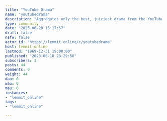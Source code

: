 ```yaml
---
title: "YouTube Drama" 
name: "youtubedrama"
description: "Aggregates only the best, juiciest drama from the YouTubes."
type: community
date: "2023-06-28 15:17:57"
draft: false
nsfw: false
actor_id: "https://lemmit.online/c/youtubedrama"
host: lemmit.online
lastmod: "1969-12-31 19:00:00"
published: "2023-06-18 23:29:58"
subscribers: 3
posts: 44
comments: 0
weight: 44
dau: 0
wau: 0
mau: 0
instances:
- "lemmit_online"
tags: 
- "lemmit_online"

---
```

